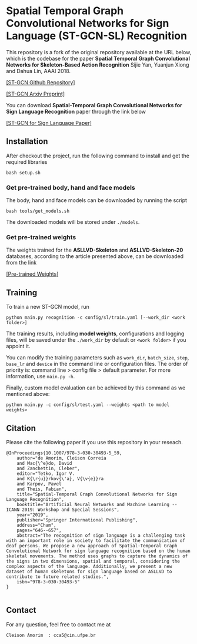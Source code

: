# Spatial Temporal Graph Convolutional Networks for Sign Language (ST-GCN-SL) Recognition


This repository is a fork of the original repository available at the URL below, which is the codebase for the paper **Spatial Temporal Graph Convolutional Networks for Skeleton-Based Action Recognition** Sijie Yan, Yuanjun Xiong and Dahua Lin, AAAI 2018.


[[ST-GCN Github Repository]](https://github.com/yysijie/st-gcn)

[[ST-GCN Arxiv Preprint]](https://arxiv.org/abs/1801.07455)


You can download **Spatial-Temporal Graph Convolutional Networks
for Sign Language Recognition** paper through the link below

[[ST-GCN for Sign Language Paper]](http://www.cin.ufpe.br/~cca5/st-gcn-sl/paper/)


## Installation

After checkout the project, run the following command to install and get the required libraries
```
bash setup.sh 
```


### Get pre-trained body, hand and face models
The body, hand and face models can be downloaded by running the script
```
bash tools/get_models.sh
```
The downloaded models will be stored under ```./models```.


### Get pre-trained weights
The weights trained for the **ASLLVD-Skeleton** and **ASLLVD-Skeleton-20**  databases, according to the article presented above, can be downloaded from the link

[[Pre-trained Weights]](http://www.cin.ufpe.br/~cca5/st-gcn-sl/weights/)

## Training
To train a new ST-GCN model, run
```
python main.py recognition -c config/sl/train.yaml [--work_dir <work folder>]
```
The training results, including **model weights**, configurations and logging files, will be saved under the ```./work_dir``` by default or ```<work folder>``` if you appoint it.

You can modify the training parameters such as ```work_dir```, ```batch_size```, ```step```, ```base_lr``` and ```device``` in the command line or configuration files. The order of priority is:  command line > config file > default parameter. For more information, use ```main.py -h```.

Finally, custom model evaluation can be achieved by this command as we mentioned above:
```
python main.py -c config/sl/test.yaml --weights <path to model weights>
```


## Citation
Please cite the following paper if you use this repository in your reseach.
```
@InProceedings{10.1007/978-3-030-30493-5_59,
	author="de Amorim, Cleison Correia
	and Mac{\^e}do, David
	and Zanchettin, Cleber",
	editor="Tetko, Igor V.
	and K{\r{u}}rkov{\'a}, V{\v{e}}ra
	and Karpov, Pavel
	and Theis, Fabian",
	title="Spatial-Temporal Graph Convolutional Networks for Sign Language Recognition",
	booktitle="Artificial Neural Networks and Machine Learning -- ICANN 2019: Workshop and Special Sessions",
	year="2019",
	publisher="Springer International Publishing",
	address="Cham",
	pages="646--657",
	abstract="The recognition of sign language is a challenging task with an important role in society to facilitate the communication of deaf persons. We propose a new approach of Spatial-Temporal Graph Convolutional Network for sign language recognition based on the human skeletal movements. The method uses graphs to capture the dynamics of the signs in two dimensions, spatial and temporal, considering the complex aspects of the language. Additionally, we present a new dataset of human skeletons for sign language based on ASLLVD to contribute to future related studies.",
	isbn="978-3-030-30493-5"
}


```

## Contact
For any question, feel free to contact me at
```
Cleison Amorim  : cca5@cin.ufpe.br
```
